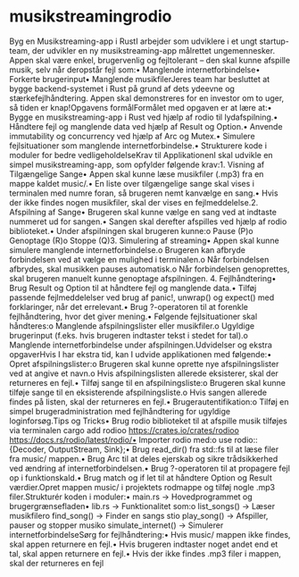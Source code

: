 # musikstreamingrodio
 Byg en Musikstreaming-app i RustI arbejder som udviklere i et ungt startup-team, der udvikler en ny musikstreaming-app målrettet ungemennesker. Appen skal være enkel, brugervenlig og fejltolerant – den skal kunne afspille musik, selv når deropstår fejl som:• Manglende internetforbindelse• Forkerte brugerinput• Manglende musikfilerJeres team har besluttet at bygge backend-systemet i Rust på grund af dets ydeevne og stærkefejlhåndtering. Appen skal demonstreres for en investor om to uger, så tiden er knap!Opgavens formålFormålet med opgaven er at lære at:• Bygge en musikstreaming-app i Rust ved hjælp af rodio til lydafspilning.• Håndtere fejl og manglende data ved hjælp af Result og Option.• Anvende immutability og concurrency ved hjælp af Arc og Mutex.• Simulere fejlsituationer som manglende internetforbindelse.• Strukturere kode i moduler for bedre vedligeholdelseKrav til ApplikationenI skal udvikle en simpel musikstreaming-app, som opfylder følgende krav:1. Visning af Tilgængelige Sange• Appen skal kunne læse musikfiler (.mp3) fra en mappe kaldet music/.• En liste over tilgængelige sange skal vises i terminalen med numre foran, så brugeren nemt kanvælge en sang.• Hvis der ikke findes nogen musikfiler, skal der vises en fejlmeddelelse.2. Afspilning af Sange• Brugeren skal kunne vælge en sang ved at indtaste nummeret ud for sangen.• Sangen skal derefter afspilles ved hjælp af rodio biblioteket.• Under afspilningen skal brugeren kunne:o Pause (P)o Genoptage (R)o Stoppe (Q)3. Simulering af streaming• Appen skal kunne simulere manglende internetforbindelse.o Brugeren kan afbryde forbindelsen ved at vælge en mulighed i terminalen.o Når forbindelsen afbrydes, skal musikken pauses automatisk.o Når forbindelsen genoprettes, skal brugeren manuelt kunne genoptage afspilningen.
4. Fejlhåndtering• Brug Result og Option til at håndtere fejl og manglende data.• Tilføj passende fejlmeddelelser ved brug af panic!, unwrap() og expect() med forklaringer, når det errelevant.• Brug ?-operatoren til at forenkle fejlhåndtering, hvor det giver mening.• Følgende fejlsituationer skal håndteres:o Manglende afspilningslister eller musikfiler.o Ugyldige brugerinput (f.eks. hvis brugeren indtaster tekst i stedet for tal).o Manglende internetforbindelse under afspilningen.Udvidelser og ekstra opgaverHvis I har ekstra tid, kan I udvide applikationen med følgende:• Opret afspilningslister:o Brugeren skal kunne oprette nye afspilningslister ved at angive et navn.o Hvis afspilningslisten allerede eksisterer, skal der returneres en fejl.• Tilføj sange til en afspilningsliste:o Brugeren skal kunne tilføje sange til en eksisterende afspilningsliste.o Hvis sangen allerede findes på listen, skal der returneres en fejl.• Brugerautentifikation:o Tilføj en simpel brugeradministration med fejlhåndtering for ugyldige loginforsøg.Tips og Tricks• Brug rodio biblioteket til at afspille musik tilføjes via terminalen cargo add rodioo https://crates.io/crates/rodioo https://docs.rs/rodio/latest/rodio/• Importer rodio med:o use rodio::{Decoder, OutputStream, Sink};• Brug read_dir() fra std::fs til at læse filer fra music/ mappen.• Brug Arc<Mutex> til at deles ejerskab og sikre trådsikkerhed ved ændring af internetforbindelsen.• Brug ?-operatoren til at propagere fejl op i funktionskald.• Brug match og if let til at håndtere Option og Result værdier.Opret mappen music/ i projektets rodmappe og tilføj nogle .mp3 filer.Strukturér koden i moduler:• main.rs → Hovedprogrammet og brugergrænsefladen• lib.rs → Funktionalitet som:o list_songs() → Læser musikfilero find_song() → Finder en sangs stio play_song() → Afspiller, pauser og stopper musiko simulate_internet() → Simulerer internetforbindelseSørg for fejlhåndtering:• Hvis music/ mappen ikke findes, skal appen returnere en fejl.• Hvis brugeren indtaster noget andet end et tal, skal appen returnere en fejl.• Hvis der ikke findes .mp3 filer i mappen, skal der returneres en fejl

